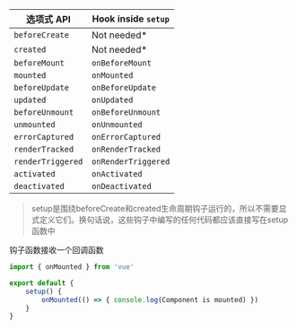 | 选项式 API        | Hook inside `setup` |
| ----------------- | ------------------- |
| `beforeCreate`    | Not needed*         |
| `created`         | Not needed*         |
| `beforeMount`     | `onBeforeMount`     |
| `mounted`         | `onMounted`         |
| `beforeUpdate`    | `onBeforeUpdate`    |
| `updated`         | `onUpdated`         |
| `beforeUnmount`   | `onBeforeUnmount`   |
| `unmounted`       | `onUnmounted`       |
| `errorCaptured`   | `onErrorCaptured`   |
| `renderTracked`   | `onRenderTracked`   |
| `renderTriggered` | `onRenderTriggered` |
| `activated`       | `onActivated`       |
| `deactivated`     | `onDeactivated`     |

> setup是围绕beforeCreate和created生命周期钩子运行的，所以不需要显式定义它们。换句话说，这些钩子中编写的任何代码都应该直接写在setup函数中

钩子函数接收一个回调函数

```js
import { onMounted } from 'vue'

export default {
	setup() {
		onMounted(() => { console.log(Component is mounted) })
	}
}
```

